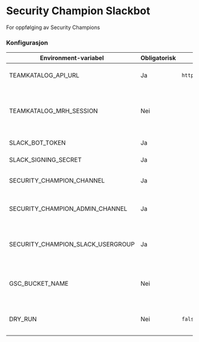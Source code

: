 # Security Champion Slackbot

For oppfølging av Security Champions

### Konfigurasjon

| Environment-variabel              | Obligatorisk | Default-verdi                          | Forklaring                                                  |
| --------------------------------- | ------------ | -------------------------------------- | ----------------------------------------------------------- |
| TEAMKATALOG_API_URL               | Ja           | `https://teamkatalog.nais.adeo.no/api` | URL til teamkatalog-APIet                                   |
| TEAMKATALOG_MRH_SESSION           | Nei          |                                        | MRHSession-cookie for bruk av teamkatalog-APIet utenfor FSS |
| SLACK_BOT_TOKEN                   | Ja           |                                        | Slack bot token                                             |
| SLACK_SIGNING_SECRET              | Ja           |                                        | Slack signing secret                                        |
| SECURITY_CHAMPION_CHANNEL         | Ja           |                                        | ID til slack-kanal for varsler                              |
| SECURITY_CHAMPION_ADMIN_CHANNEL   | Ja           |                                        | ID til slack-kanal for interne varsler                      |
| SECURITY_CHAMPION_SLACK_USERGROUP | Ja           |                                        | ID til slack-brukergruppe (f.eks. @security-champions)      |
| GSC_BUCKET_NAME                   | Nei          |                                        | Navn på google-bucket for ekstern cache                     |
| DRY_RUN                           | Nei          | `false`                                | Dry-run-modus deaktiverer endringer                         |
